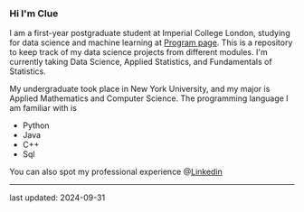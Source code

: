 ### Hi I'm Clue

I am a first-year postgraduate student at Imperial College London, studying for data science and machine learning at [Program page](https://www.imperial.ac.uk/study/courses/postgraduate-taught/statistics/). This is a repository to keep track of my data science projects from different modules. I'm currently taking Data Science, Applied Statistics, and Fundamentals of Statistics.

My undergraduate took place in New York University, and my major is Applied Mathematics and Computer Science. The programming language I am familiar with is
- Python
- Java
- C++
- Sql

You can also spot my professional experience @[Linkedin](www.linkedin.com/in/clue-deng-32617a1b7)

------
last updated: 2024-09-31


